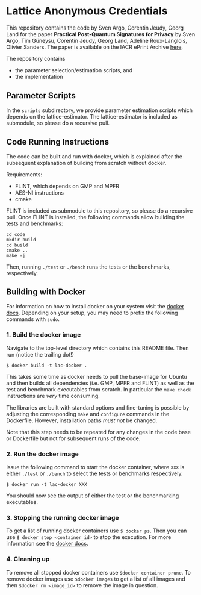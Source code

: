 #	Lattice Anonymous Credentials
This repository contains the code by Sven Argo, Corentin Jeudy, Georg Land for the paper **Practical Post-Quantum Signatures for Privacy** by Sven Argo, Tim Güneysu, Corentin Jeudy, Georg Land, Adeline Roux-Langlois, Olivier Sanders. The paper is available on the IACR ePrint Archive [here](https://eprint.iacr.org/2024/131).

The repository contains
- the parameter selection/estimation scripts, and
- the implementation

## Parameter Scripts
In the `scripts` subdirectory, we provide parameter estimation scripts which depends on the lattice-estimator.
The lattice-estimator is included as submodule, so please do a recursive pull.

## Code Running Instructions
The code can be built and run with docker, which is explained after the subsequent explanation of building from scratch without docker.

Requirements:
- FLINT, which depends on GMP and MPFR
- AES-NI instructions
- cmake

FLINT is included as submodule to this repository, so please do a recursive pull.
Once FLINT is installed, the following commands allow building the tests and benchmarks:
```shell
cd code
mkdir build
cd build
cmake ..
make -j
```

Then, running `./test` or `./bench` runs the tests or the benchmarks, respectively.

## Building with Docker
For information on how to install docker on your system visit the [docker docs](https://docs.docker.com/).
Depending on your setup, you may need to prefix the following commands with `sudo`.

### 1. Build the docker image
Navigate to the top-level directory which contains this README file. Then run (notice the trailing dot!)
```
$ docker build -t lac-docker .
```
This takes some time as docker needs to pull the base-image for Ubuntu and then builds all dependencies
(i.e. GMP, MPFR and FLINT) as well as the test and benchmark executables from scratch.
In particular the `make check` instructions are *very* time consuming.

The libraries are built with standard options and fine-tuning is possible by adjusting the corresponding
`make` and `configure` commands in the Dockerfile. However, installation paths *must not* be changed.

Note that this step needs to be repeated for any changes in the code base or Dockerfile but not
for subsequent runs of the code.

### 2. Run the docker image
Issue the following command to start the docker container, where `XXX` is either `./test` or `./bench` to select
the tests or benchmarks respectively.
```
$ docker run -t lac-docker XXX
```
You should now see the output of either the test or the benchmarking executables.

### 3. Stopping the running docker image
To get a list of running docker containers use `$ docker ps`. Then you can use `$ docker stop <container_id>` to stop
the execution. For more information see the [docker docs](https://docs.docker.com/engine/reference/builder/).

### 4. Cleaning up
To remove all stopped docker containers use `$docker container prune`.
To remove docker images use `$docker images` to get a list of all images and then `$docker rm <image_id>` to remove
the image in question.
